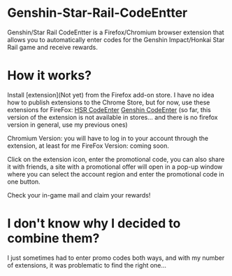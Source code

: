 # Genshin-Star-Rail-CodeEntter
Genshin/Star Rail CodeEntter is a Firefox/Chromium browser extension that allows you to automatically enter codes for the Genshin Impact/Honkai Star Rail game and receive rewards.

# How it works?
Install [extension](Not yet) from the Firefox add-on store.
I have no idea how to publish extensions to the Chrome Store, but for now, use these extensions for FireFox:
[HSR CodeEnter](addons.mozilla.org/addon/hsr-codeenter/)
[Genshin CodeEnter](addons.mozilla.org/addon/genshin-codeenter/)
(so far, this version of the extension is not available in stores... and there is no firefox version in general, use my previous ones)

Chromium Version: you will have to log in to your account through the extension, at least for me
FireFox Version: coming soon.

Click on the extension icon, enter the promotional code, you can also share it with friends, a site with a promotional offer will open in a pop-up window where you can select the account region and enter the promotional code in one button.

Check your in-game mail and claim your rewards!
# I don't know why I decided to combine them?
I just sometimes had to enter promo codes both ways, and with my number of extensions, it was problematic to find the right one...
